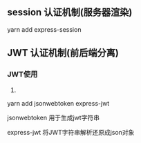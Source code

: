 ## session 认证机制(服务器渲染)

yarn add express-session

## JWT 认证机制(前后端分离)



### JWT使用

1. 

yarn add jsonwebtoken express-jwt

jsonwebtoken  用于生成jwt字符串

express-jwt  将JWT字符串解析还原成json对象

